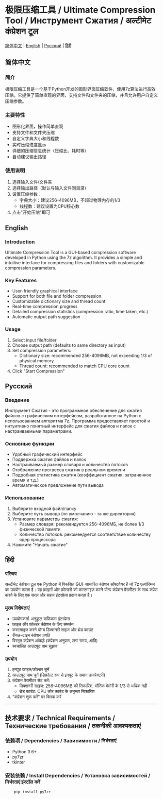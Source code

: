 # 极限压缩工具 / Ultimate Compression Tool / Инструмент Сжатия / अल्टीमेट कंप्रेशन टूल

[简体中文](#简体中文) | [English](#english) | [Русский](#русский) | [हिंदी](#हिंदी)

## 简体中文

### 简介
极限压缩工具是一个基于Python开发的图形界面压缩软件，使用7z算法进行高效压缩。它提供了简单直观的界面，支持文件和文件夹的压缩，并且允许用户自定义压缩参数。

### 主要特性
- 图形化界面，操作简单直观
- 支持文件和文件夹压缩
- 自定义字典大小和线程数
- 实时压缩进度显示
- 详细的压缩信息统计（压缩比、耗时等）
- 自动建议输出路径

### 使用说明
1. 选择输入文件/文件夹
2. 选择输出路径（默认与输入文件同目录）
3. 设置压缩参数：
   - 字典大小：建议256-4096MB，不超过物理内存的1/3
   - 线程数：建议设置为CPU核心数
4. 点击"开始压缩"即可

## English

### Introduction
Ultimate Compression Tool is a GUI-based compression software developed in Python using the 7z algorithm. It provides a simple and intuitive interface for compressing files and folders with customizable compression parameters.

### Key Features
- User-friendly graphical interface
- Support for both file and folder compression
- Customizable dictionary size and thread count
- Real-time compression progress
- Detailed compression statistics (compression ratio, time taken, etc.)
- Automatic output path suggestion

### Usage
1. Select input file/folder
2. Choose output path (defaults to same directory as input)
3. Set compression parameters:
   - Dictionary size: recommended 256-4096MB, not exceeding 1/3 of physical memory
   - Thread count: recommended to match CPU core count
4. Click "Start Compression"

## Русский

### Введение
Инструмент Сжатия - это программное обеспечение для сжатия файлов с графическим интерфейсом, разработанное на Python с использованием алгоритма 7z. Программа предоставляет простой и интуитивно понятный интерфейс для сжатия файлов и папок с настраиваемыми параметрами.

### Основные функции
- Удобный графический интерфейс
- Поддержка сжатия файлов и папок
- Настраиваемый размер словаря и количество потоков
- Отображение прогресса сжатия в реальном времени
- Подробная статистика сжатия (коэффициент сжатия, затраченное время и т.д.)
- Автоматическое предложение пути вывода

### Использование
1. Выберите входной файл/папку
2. Выберите путь вывода (по умолчанию - та же директория)
3. Установите параметры сжатия:
   - Размер словаря: рекомендуется 256-4096МБ, не более 1/3 физической памяти
   - Количество потоков: рекомендуется соответствие количеству ядер процессора
4. Нажмите "Начать сжатие"

## हिंदी

### परिचय
अल्टीमेट कंप्रेशन टूल एक Python में विकसित GUI-आधारित कंप्रेशन सॉफ्टवेयर है जो 7z एल्गोरिथम का उपयोग करता है। यह फ़ाइलों और फ़ोल्डरों को कस्टमाइज़ करने योग्य कंप्रेशन पैरामीटर के साथ कंप्रेस करने के लिए एक सरल और सहज इंटरफ़ेस प्रदान करता है।

### मुख्य विशेषताएं
- उपयोगकर्ता-अनुकूल ग्राफिकल इंटरफेस
- फ़ाइल और फ़ोल्डर कंप्रेशन के लिए समर्थन
- कस्टमाइज़ करने योग्य डिक्शनरी साइज और थ्रेड काउंट
- रीयल-टाइम कंप्रेशन प्रगति
- विस्तृत कंप्रेशन आंकड़े (कंप्रेशन अनुपात, लगा समय, आदि)
- स्वचालित आउटपुट पाथ सुझाव

### उपयोग
1. इनपुट फ़ाइल/फ़ोल्डर चुनें
2. आउटपुट पाथ चुनें (डिफ़ॉल्ट रूप से इनपुट के समान डायरेक्टरी)
3. कंप्रेशन पैरामीटर सेट करें:
   - डिक्शनरी साइज: 256-4096MB की सिफारिश, भौतिक मेमोरी के 1/3 से अधिक नहीं
   - थ्रेड काउंट: CPU कोर काउंट के अनुरूप सिफारिश
4. "कंप्रेशन शुरू करें" पर क्लिक करें

---

## 技术要求 / Technical Requirements / Технические требования / तकनीकी आवश्यकताएं

### 依赖项 / Dependencies / Зависимости / निर्भरताएं
- Python 3.6+
- py7zr
- tkinter

### 安装依赖 / Install Dependencies / Установка зависимостей / निर्भरताएं इंस्टॉल करें

```bash
    pip install py7zr
```
